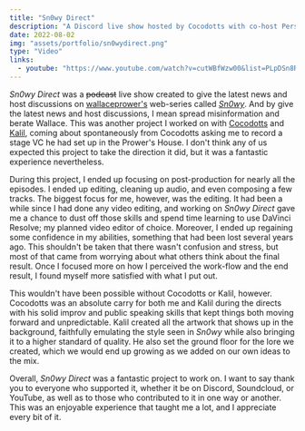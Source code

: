 ```yaml
---
title: "Sn0wy Direct"
description: "A Discord live show hosted by Cocodotts with co-host Person Meetup and special guest Kalil."
date: 2022-08-02
img: "assets/portfolio/sn0wydirect.png"
type: "Video"
links:
  - youtube: "https://www.youtube.com/watch?v=cutWBfWzw00&list=PLpDSn8R_Xvci0yHufIcusiiCXMDvHI1sA"
---
```


_Sn0wy Direct_ was a ~~podcast~~ live show created to give the latest news and host discussions on [wallaceprower's](https://twitter.com/wallaceprower) web-series called [_Sn0wy_](https://www.youtube.com/c/Sn0wyYT). And by give the latest news and host discussions, I mean spread misinformation and berate Wallace. This was another project I worked on with [Cocodotts](https://twitter.com/cocodotts) and [Kalil](https://twitter.com/kvlmiv), coming about spontaneously from Cocodotts asking me to record a stage VC he had set up in the Prower's House. I don't think any of us expected this project to take the direction it did, but it was a fantastic experience nevertheless.

During this project, I ended up focusing on post-production for nearly all the episodes. I ended up editing, cleaning up audio, and even composing a few tracks. The biggest focus for me, however, was the editing. It had been a while since I had done any video editing, and working on _Sn0wy Direct_ gave me a chance to dust off those skills and spend time learning to use DaVinci Resolve; my planned video editor of choice. Moreover, I ended up regaining some confidence in my abilities, something that had been lost several years ago. This shouldn't be taken that there wasn't confusion and stress, but most of that came from worrying about what others think about the final result. Once I focused more on how I perceived the work-flow and the end result, I found myself more satisfied with what I put out.

This wouldn't have been possible without Cocodotts or Kalil, however. Cocodotts was an absolute carry for both me and Kalil during the directs with his solid improv and public speaking skills that kept things both moving forward and unpredictable. Kalil created all the artwork that shows up in the background, faithfully emulating the style seen in _Sn0wy_ while also bringing it to a higher standard of quality. He also set the ground floor for the lore we created, which we would end up growing as we added on our own ideas to the mix.

Overall, _Sn0wy Direct_ was a fantastic project to work on. I want to say thank you to everyone who supported it, whether it be on Discord, Soundcloud, or YouTube, as well as to those who contributed to it in one way or another. This was an enjoyable experience that taught me a lot, and I appreciate every bit of it.
